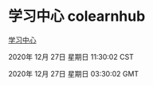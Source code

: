 # 学习中心 colearnhub
[学习中心](http://58.48.55.28:56308/colearnhub/)

2020年 12月 27日 星期日 11:30:02 CST

2020年 12月 27日 星期日 03:30:02 GMT
